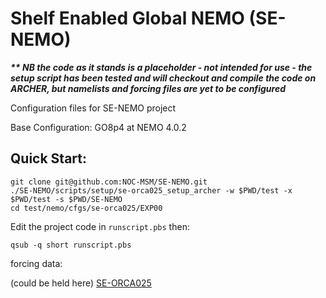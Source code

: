 # Shelf Enabled Global NEMO (SE-NEMO)

**_\*\* NB the code as it stands is a placeholder - not intended for use - the setup script has been tested and will checkout and compile the code on ARCHER, but namelists and forcing files are yet to be configured_**

Configuration files for SE-NEMO project


Base Configuration: GO8p4 at NEMO 4.0.2

## Quick Start:

```
git clone git@github.com:NOC-MSM/SE-NEMO.git
./SE-NEMO/scripts/setup/se-orca025_setup_archer -w $PWD/test -x $PWD/test -s $PWD/SE-NEMO
cd test/nemo/cfgs/se-orca025/EXP00
```
Edit the project code in  `runscript.pbs` then:
```
qsub -q short runscript.pbs
```

forcing data:

(could be held here)
[SE-ORCA025](http://gws-access.ceda.ac.uk/public/jmmp_collab/)

